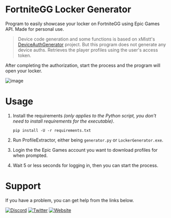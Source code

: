 # FortniteGG Locker Generator
Program to easily showcase your locker on FortniteGG using Epic Games API. Made for personal use.
> Device code generation and some functions is based on xMistt's [DeviceAuthGenerator](https://github.com/xMistt/DeviceAuthGenerator) project. But this program does not generate any device auths. Retrieves the player profiles using the user's access token.

After completing the authorization, start the process and the program will open your locker.

![image](https://github.com/Liqutch/ProfileExtractor/assets/113312256/2fea463e-5f9a-4e5f-868c-023e48019b9b)

# Usage
1. Install the requirements _(only applies to the Python script, you don't need to install requirements for the executable)_.

    ```
    pip install -U -r requirements.txt
    ```

2. Run ProfileExtractor, either being `generator.py` or `LockerGenerator.exe`.

3. Login the the Epic Games account you want to download profiles for when prompted.

3. Wait 5 or less seconds for logging in, then you can start the process.

# Support
If you have a problem, you can get help from the links below.

[![Discord](https://img.shields.io/badge/Discord-%237289DA.svg?style=for-the-badge&logo=discord&logoColor=white)](https://discord.com/users/341886629142593537)
[![Twitter](https://img.shields.io/badge/Twitter-%231DA1F2.svg?style=for-the-badge&logo=twitter&logoColor=white)](https://twitter.com/Liqutch)
[![Website](https://img.shields.io/badge/🔗%20LIQUTCH.DEV-white.svg?style=for-the-badge&logo=link&logoColor=black&color=EDF2F7)](https://liqutch.dev)
